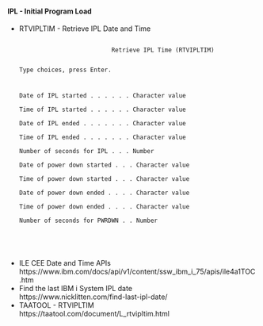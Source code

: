 <h4>IPL - Initial Program Load</h4>
<ul>
  <li>RTVIPLTIM - Retrieve IPL Date and Time<br />
  <pre><code>
                          Retrieve IPL Time (RTVIPLTIM)                       
                                                                              
 Type choices, press Enter.                                                   
                                                                              
 Date of IPL started  . . . . . .                 Character value             
 Time of IPL started  . . . . . .                 Character value             
 Date of IPL ended  . . . . . . .                 Character value             
 Time of IPL ended  . . . . . . .                 Character value             
 Number of seconds for IPL  . . .                 Number                      
 Date of power down started . . .                 Character value             
 Time of power down started . . .                 Character value             
 Date of power down ended . . . .                 Character value             
 Time of power down ended . . . .                 Character value             
 Number of seconds for PWRDWN . .                 Number                      
                                                                              
  </code>
  </pre>
  </li>
  <li>ILE CEE Date and Time APIs<br />https://www.ibm.com/docs/api/v1/content/ssw_ibm_i_75/apis/ile4a1TOC.htm</li>
  <li>Find the last IBM i System IPL date<br />https://www.nicklitten.com/find-last-ipl-date/</li>
  <li>TAATOOL - RTVIPLTIM<br />https://taatool.com/document/L_rtvipltim.html</li>
</ul>
